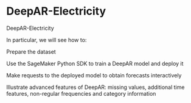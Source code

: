 # DeepAR-Electricity
DeepAR-Electricity

In particular, we will see how to:

Prepare the dataset

Use the SageMaker Python SDK to train a DeepAR model and deploy it

Make requests to the deployed model to obtain forecasts interactively

Illustrate advanced features of DeepAR: missing values, additional time features, non-regular frequencies and category information
